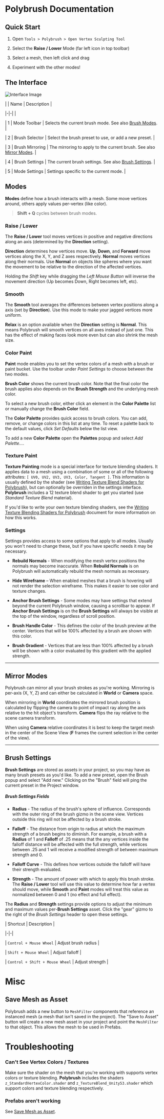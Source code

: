 # Polybrush Documentation



## Quick Start



1. Open `Tools > Polybrush > Open Vertex Sculpting Tool`

2. Select the **Raise / Lower** Mode (far left icon in top toolbar)

3. Select a mesh, then left click and drag

4. Experiment with the other modes!



## The Interface



![Interface Image](Documentation/RaiseLower.png)



| | Name | Description |

|-|-| |

| 1 | Mode Toolbar | Selects the current brush mode.  See also [Brush Modes](#modes). |

| 2 | Brush Selector | Select the brush preset to use, or add a new preset. |

| 3 | Brush Mirroring | The mirroring to apply to the current brush.  See also [Mirror Modes](#mirror-modes). |

| 4 | Brush Settings | The current brush settings. See also [Brush Settings](#brush-settings). |

| 5 | Mode Settings | Settings specific to the current mode. |



## Modes



**Modes** define how a brush interacts with a mesh.  Some move vertices around, others apply values per-vertex (like color).



> **Shift + Q** cycles between brush modes.



### Raise / Lower



The **Raise / Lower** tool moves vertices in positive and negative directions along an axis (determined by the **Direction** setting).



**Direction** determines how vertices move.  **Up**, **Down**, and **Forward** move vertices along the X, Y, and Z axes respectively.  **Normal** moves vertices along their normals.  Use **Normal** on objects like spheres where you want the movement to be relative to the direction of the affected vertices.



Holding the *Shift* key while dragging the *Left Mouse Button* will inverse the movement direction (Up becomes Down, Right becomes left, etc).



### Smooth



The **Smooth** tool averages the differences between vertex positions along a axis (set by **Direction**).  Use this mode to make your jagged vertices more uniform.



**Relax** is an option available when the **Direction** setting is **Normal**.  This means Polybrush will smooth vertices on all axes instead of just one.  This has the effect of making faces look more even but can also shrink the mesh size.



### Color Paint



**Paint** mode enables you to set the vertex colors of a mesh with a brush or paint bucket.  Use the toolbar under *Paint Settings* to choose between the two modes.



**Brush Color** shows the current brush color.  Note that the final color the brush applies also depends on the **Brush Strength** and the underlying mesh color.



To select a new brush color, either click an element in the **Color Palette** list or manually change the **Brush Color** field.



The **Color Palette** provides quick access to brush colors.  You can add, remove, or change colors in this list at any time.  To reset a palette back to the default values, click *Set Defaults* below the list view.



To add a new **Color Palette** open the **Palettes** popup and select *Add Palette...*.



### Texture Paint



**Texture Painting** mode is a special interface for texture blending shaders.  It applies data to a mesh using a combination of some or all of the following attributes: `[ UV0, UV2, UV3, UV3, Color, Tangent ]`.  This information is usually defined by the shader (see [Writing Texture Blend Shaders for Polybrush](Documentation/texture_blend_shaders.html)), but can optionally be overriden in the settings interface.  **Polybrush** includes a 12 texture blend shader to get you started (use *Standard Texture Blend* material).



If you'd like to write your own texture blending shaders, see the [Writing Texture Blending Shaders for Polybrush](Documentation/texture_blend_shaders.html) document for more information on how this works.



### Settings



Settings provides access to some options that apply to all modes.  Usually you won't need to change these, but if you have specific needs it may be necessary.



- **Rebuild Normals** - When modifying the mesh vertex positions the normals may become inaccurate.  When **Rebuild Normals** is on Polybrush will automatically rebuild the mesh normals as necessary.

- **Hide Wireframe** – When enabled meshes that a brush is hovering will not render the selection wireframe.  This makes it easier to see color and texture changes.

- **Anchor Brush Settings** - Some modes may have settings that extend beyond the current Polybrush window, causing a scrollbar to appear.  If **Anchor Brush Settings** is on the **Brush Settings** will always be visible at the top of the window, regardless of scroll position.

- **Brush Handle Color** - This defines the color of the brush preview at the center.  Vertices that will be 100% affected by a brush are shown with this color.

- **Brush Gradient** - Vertices that are less than 100% affected by a brush will be shown with a color evaluated by this gradient with the applied strength.



* * *



## Mirror Modes



Polybrush can mirror all your brush strokes as you're working.  Mirroring is per-axis (X, Y, Z) and can either be calculated in **World** or **Camera** space.



When mirroring in **World** coordinates the mirrored brush position is calculated by flipping the camera to point of impact ray along the axis relative to the hit object's transform.  **Camera** flips the ray relative to the scene camera transform.



When using **Camera** relative coordinates it is best to keep the target mesh in the center of the Scene View (**F** frames the current selection in the center of the view).



* * *



## Brush Settings



**Brush Settings** are stored as assets in your project, so you may have as many brush presets as you'd like.  To add a new preset, open the Brush popup and select "Add new."  Clicking on the "Brush" field will ping the current preset in the Project window.



##### Brush Settings Fields



- **Radius** - The radius of the brush's sphere of influence.  Corresponds with the outer ring of the brush gizmo in the scene view.  Vertices outside this ring will not be affected by a brush stroke.

- **Falloff** - The distance from origin to radius at which the maximum strength of a brush begins to diminish.  For example, a brush with a **Radius** of 1 and **Falloff** of .25 means that the any vertices inside the falloff distance will be affected with the full strength, while vertices between .25  and 1 will receive a modified strength of between maximum strength and 0.

- **Falloff Curve** - This defines how vertices outside the falloff will have their strength evaluated.

- **Strength** - The amount of power with which to apply this brush stroke.  The **Raise / Lower** tool will use this value to determine how far a vertex should move, while **Smooth** and **Paint** modes will treat this value as normalized between 0 and 1 (no effect and full effect).



The **Radius** and **Strength** settings provide options to adjust the minimum and maximum values per-**Brush Settings** asset.  Click the "gear" gizmo to the right of the *Brush Settings* header to open these settings.



| Shortcut | Description |

|-|-|

| `Control + Mouse Wheel` | Adjust brush radius |

| `Shift + Mouse Wheel` | Adjust falloff |

| `Control + Shift + Mouse Wheel` | Adjust strength |



# Misc



## Save Mesh as Asset



Polybrush adds a new button to `MeshFilter` components that reference an instanced mesh (a mesh that isn't saved in the project).  The "Save to Asset" button will create a new mesh asset in your project and point the `MeshFilter` to that object.  This allows the mesh to be used in Prefabs.



# Troubleshooting



### Can't See Vertex Colors / Textures



Make sure the shader on the mesh that you're working with supports vertex colors or texture blending.  **Polybrush** includes the shaders `z_StandardVertexColor.shader` and `z_TextureBlend_Unity53.shader` which support colors and texture blending respectively.



### Prefabs aren't working



See [Save Mesh as Asset](#save-mesh-as-asset).



